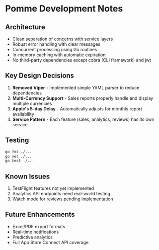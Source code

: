 # Pomme Development Notes

## Architecture

- Clean separation of concerns with service layers
- Robust error handling with clear messages
- Concurrent processing using Go routines
- In-memory caching with automatic expiration
- No third-party dependencies except cobra (CLI framework) and jwt

## Key Design Decisions

1. **Removed Viper** - Implemented simple YAML parser to reduce dependencies
2. **Multi-Currency Support** - Sales reports properly handle and display multiple currencies
3. **Apple's 5-day Delay** - Automatically adjusts for monthly report availability
4. **Service Pattern** - Each feature (sales, analytics, reviews) has its own service

## Testing

```bash
go fmt ./...
go vet ./...
go test ./...
```

## Known Issues

1. TestFlight features not yet implemented
2. Analytics API endpoints need real-world testing
3. Watch mode for reviews pending implementation

## Future Enhancements

- Excel/PDF export formats
- Real-time notifications
- Predictive analytics
- Full App Store Connect API coverage